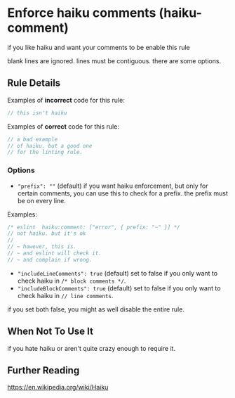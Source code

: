 # Enforce haiku comments (haiku-comment)

if you like haiku
and want your comments to be
enable this rule

blank lines are ignored.
lines must be contiguous.
there are some options.

## Rule Details

Examples of **incorrect** code for this rule:

```js
// this isn't haiku
```

Examples of **correct** code for this rule:

```js
// a bad example
// of haiku. but a good one
// for the linting rule.
```

### Options

- `"prefix": ""` (default) if you want haiku enforcement, but only for certain
  comments, you can use this to check for a prefix. the prefix must be on
  every line.

Examples:

```js
/* eslint  haiku:comment: ["error", { prefix: "~" }] */
// not haiku. but it's ok
//
// ~ however, this is.
// ~ and eslint will check it.
// ~ and complain if wrong.
```

- `"includeLineComments": true` (default) set to false if you only want to check
  haiku in `/* block comments */`.
- `"includeBlockComments": true` (default) set to false if you only want to
  check haiku in `// line comments`.

if you set both false,
you might as well disable
the entire rule.

## When Not To Use It

if you hate haiku
or aren't quite crazy enough
to require it.

## Further Reading

https://en.wikipedia.org/wiki/Haiku
